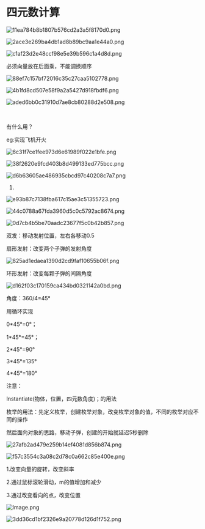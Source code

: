 # 四元数计算

![11ea784b8b1807b576cd2a3a5f8170d0.png](image/11ea784b8b1807b576cd2a3a5f8170d0.png)

![2ace3e269ba4db1ad8b89bc9aa1e44a0.png](image/2ace3e269ba4db1ad8b89bc9aa1e44a0.png)

![c1af23d2e48ccf98e5e39b596c1a4d8d.png](image/c1af23d2e48ccf98e5e39b596c1a4d8d.png)

必须向量放在后面乘，不能调换顺序

![88ef7c157bf72016c35c27caa5102778.png](image/88ef7c157bf72016c35c27caa5102778.png)

![4b1fd8cd507e58f9a2a5427d918fbdf6.png](image/4b1fd8cd507e58f9a2a5427d918fbdf6.png)

![aded6bb0c31910d7ae8cb80288d2e508.png](image/aded6bb0c31910d7ae8cb80288d2e508.png)

 

有什么用？

eg:实现飞机开火

![6c31f7ce1fee973d6e61989f022e1bfe.png](image/6c31f7ce1fee973d6e61989f022e1bfe.png)

![38f2620e9fcd403b8d499133ed775bcc.png](image/38f2620e9fcd403b8d499133ed775bcc.png)

![d6b63605ae486935cbcd97c40208c7a7.png](image/d6b63605ae486935cbcd97c40208c7a7.png)

1.

![e93b87c7138fba617c15ae3c51355723.png](image/e93b87c7138fba617c15ae3c51355723.png)

![44c0788a67fda3960d5c0c5792ac8674.png](image/44c0788a67fda3960d5c0c5792ac8674.png)

![0d7cb4b5be70aadc23677f5c0b42b857.png](image/0d7cb4b5be70aadc23677f5c0b42b857.png)

双发：移动发射位置，左右各移动0.5

扇形发射：改变两个子弹的发射角度

![825ad1edaea1390d2cd9faf10655b06f.png](image/825ad1edaea1390d2cd9faf10655b06f.png)

环形发射：改变每颗子弹的间隔角度

![d162f03c170159ca434bd0321142a0bd.png](image/d162f03c170159ca434bd0321142a0bd.png)

角度：360/4=45°

用循环实现

0*45°=0°；

1*45°=45°；

2*45°=90°

3*45°=135°

4*45°=180°

注意：

Instantiate(物体，位置，四元数角度)；的用法

枚举的用法：先定义枚举，创建枚举对象，改变枚举对象的值，不同的枚举对应不同的操作

然后面向对象的思路，移动子弹，创建的开始就延迟5秒删除

![27afb2ad479e259b14ef4081d856b874.png](image/27afb2ad479e259b14ef4081d856b874.png)

![f57c3554c3a08c2d78c0a662c85e400e.png](image/f57c3554c3a08c2d78c0a662c85e400e.png)

1.改变向量的旋转，改变斜率

2.通过鼠标滚轮滑动，m的值增加和减少

3.通过改变看向的点，改变位置

![Image.png](image/Image.png)

![3dd36cd1bf2326e9a20778d126d1f752.png](image/3dd36cd1bf2326e9a20778d126d1f752.png)
